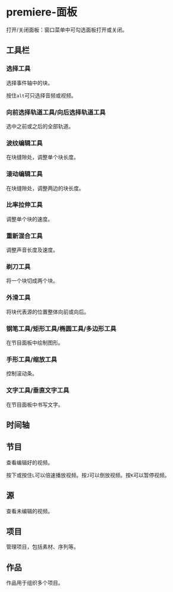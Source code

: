 # premiere-面板

打开/关闭面板：窗口菜单中可勾选面板打开或关闭。

## 工具栏

### 选择工具

选择事件轴中的块。

按住`alt`可只选择音频或视频。

### 向前选择轨道工具/向后选择轨道工具

选中之前或之后的全部轨道。

### 波纹编辑工具

在块缝隙处，调整单个块长度。

### 滚动编辑工具

在块缝隙处，调整两边的块长度。

### 比率拉伸工具

调整单个块的速度。

### 重新混合工具

调整声音长度及速度。

### 剃刀工具

将一个块切成两个块。

### 外滑工具

将块代表源的位置整体向前或向后。

### 钢笔工具/矩形工具/椭圆工具/多边形工具

在节目面板中绘制图形。

### 手形工具/缩放工具

控制滚动条。

### 文字工具/垂直文字工具

在节目面板中书写文字。

## 时间轴

## 节目

查看编辑好的视频。

按下或按住`L`可以倍速播放视频。按`J`可以倒放视频。按`K`可以暂停视频。

## 源

查看未编辑的视频。

## 项目

管理项目，包括素材、序列等。

## 作品

作品用于组织多个项目。

